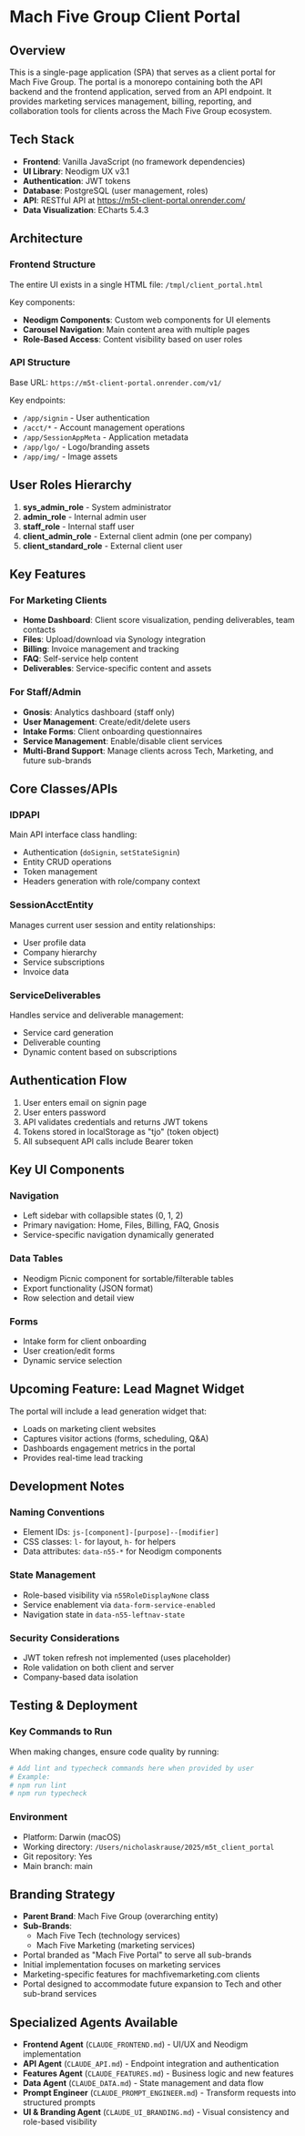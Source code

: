 # Mach Five Group Client Portal

## Overview
This is a single-page application (SPA) that serves as a client portal for Mach Five Group. The portal is a monorepo containing both the API backend and the frontend application, served from an API endpoint. It provides marketing services management, billing, reporting, and collaboration tools for clients across the Mach Five Group ecosystem.

## Tech Stack
- **Frontend**: Vanilla JavaScript (no framework dependencies)
- **UI Library**: Neodigm UX v3.1
- **Authentication**: JWT tokens
- **Database**: PostgreSQL (user management, roles)
- **API**: RESTful API at https://m5t-client-portal.onrender.com/
- **Data Visualization**: ECharts 5.4.3

## Architecture

### Frontend Structure
The entire UI exists in a single HTML file: `/tmpl/client_portal.html`

Key components:
- **Neodigm Components**: Custom web components for UI elements
- **Carousel Navigation**: Main content area with multiple pages
- **Role-Based Access**: Content visibility based on user roles

### API Structure
Base URL: `https://m5t-client-portal.onrender.com/v1/`

Key endpoints:
- `/app/signin` - User authentication
- `/acct/*` - Account management operations
- `/app/SessionAppMeta` - Application metadata
- `/app/lgo/` - Logo/branding assets
- `/app/img/` - Image assets

## User Roles Hierarchy
1. **sys_admin_role** - System administrator
2. **admin_role** - Internal admin user
3. **staff_role** - Internal staff user
4. **client_admin_role** - External client admin (one per company)
5. **client_standard_role** - External client user

## Key Features

### For Marketing Clients
- **Home Dashboard**: Client score visualization, pending deliverables, team contacts
- **Files**: Upload/download via Synology integration
- **Billing**: Invoice management and tracking
- **FAQ**: Self-service help content
- **Deliverables**: Service-specific content and assets

### For Staff/Admin
- **Gnosis**: Analytics dashboard (staff only)
- **User Management**: Create/edit/delete users
- **Intake Forms**: Client onboarding questionnaires
- **Service Management**: Enable/disable client services
- **Multi-Brand Support**: Manage clients across Tech, Marketing, and future sub-brands

## Core Classes/APIs

### IDPAPI
Main API interface class handling:
- Authentication (`doSignin`, `setStateSignin`)
- Entity CRUD operations
- Token management
- Headers generation with role/company context

### SessionAcctEntity
Manages current user session and entity relationships:
- User profile data
- Company hierarchy
- Service subscriptions
- Invoice data

### ServiceDeliverables
Handles service and deliverable management:
- Service card generation
- Deliverable counting
- Dynamic content based on subscriptions

## Authentication Flow
1. User enters email on signin page
2. User enters password
3. API validates credentials and returns JWT tokens
4. Tokens stored in localStorage as "tjo" (token object)
5. All subsequent API calls include Bearer token

## Key UI Components

### Navigation
- Left sidebar with collapsible states (0, 1, 2)
- Primary navigation: Home, Files, Billing, FAQ, Gnosis
- Service-specific navigation dynamically generated

### Data Tables
- Neodigm Picnic component for sortable/filterable tables
- Export functionality (JSON format)
- Row selection and detail view

### Forms
- Intake form for client onboarding
- User creation/edit forms
- Dynamic service selection

## Upcoming Feature: Lead Magnet Widget
The portal will include a lead generation widget that:
- Loads on marketing client websites
- Captures visitor actions (forms, scheduling, Q&A)
- Dashboards engagement metrics in the portal
- Provides real-time lead tracking

## Development Notes

### Naming Conventions
- Element IDs: `js-[component]-[purpose]--[modifier]`
- CSS classes: `l-` for layout, `h-` for helpers
- Data attributes: `data-n55-*` for Neodigm components

### State Management
- Role-based visibility via `n55RoleDisplayNone` class
- Service enablement via `data-form-service-enabled`
- Navigation state in `data-n55-leftnav-state`

### Security Considerations
- JWT token refresh not implemented (uses placeholder)
- Role validation on both client and server
- Company-based data isolation

## Testing & Deployment

### Key Commands to Run
When making changes, ensure code quality by running:
```bash
# Add lint and typecheck commands here when provided by user
# Example:
# npm run lint
# npm run typecheck
```

### Environment
- Platform: Darwin (macOS)
- Working directory: `/Users/nicholaskrause/2025/m5t_client_portal`
- Git repository: Yes
- Main branch: main

## Branding Strategy
- **Parent Brand**: Mach Five Group (overarching entity)
- **Sub-Brands**: 
  - Mach Five Tech (technology services)
  - Mach Five Marketing (marketing services)
- Portal branded as "Mach Five Portal" to serve all sub-brands
- Initial implementation focuses on marketing services
- Marketing-specific features for machfivemarketing.com clients
- Portal designed to accommodate future expansion to Tech and other sub-brand services

## Specialized Agents Available
- **Frontend Agent** (`CLAUDE_FRONTEND.md`) - UI/UX and Neodigm implementation
- **API Agent** (`CLAUDE_API.md`) - Endpoint integration and authentication
- **Features Agent** (`CLAUDE_FEATURES.md`) - Business logic and new features
- **Data Agent** (`CLAUDE_DATA.md`) - State management and data flow
- **Prompt Engineer** (`CLAUDE_PROMPT_ENGINEER.md`) - Transform requests into structured prompts
- **UI & Branding Agent** (`CLAUDE_UI_BRANDING.md`) - Visual consistency and role-based visibility